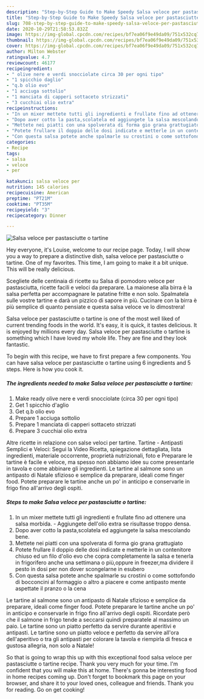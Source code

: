 ```yaml
---
description: "Step-by-Step Guide to Make Speedy Salsa veloce per pastasciutte o tartine"
title: "Step-by-Step Guide to Make Speedy Salsa veloce per pastasciutte o tartine"
slug: 708-step-by-step-guide-to-make-speedy-salsa-veloce-per-pastasciutte-o-tartine
date: 2020-10-29T21:58:53.832Z
image: https://img-global.cpcdn.com/recipes/bf7ea06f9e49da09/751x532cq70/salsa-veloce-per-pastasciutte-o-tartine-recipe-main-photo.jpg
thumbnail: https://img-global.cpcdn.com/recipes/bf7ea06f9e49da09/751x532cq70/salsa-veloce-per-pastasciutte-o-tartine-recipe-main-photo.jpg
cover: https://img-global.cpcdn.com/recipes/bf7ea06f9e49da09/751x532cq70/salsa-veloce-per-pastasciutte-o-tartine-recipe-main-photo.jpg
author: Milton Webster
ratingvalue: 4.7
reviewcount: 46177
recipeingredient:
- " olive nere e verdi snocciolate circa 30 per ogni tipo"
- "1 spicchio daglio"
- "q.b olio evo"
- "1 acciuga sottolio"
- "1 manciata di capperi sottaceto strizzati"
- "3 cucchiai olio extra"
recipeinstructions:
- "In un mixer mettete tutti gli ingredienti e frullate fino ad ottenere una salsa morbida. - Aggiungete dell&#39;olio extra se risultasse troppo densa."
- "Dopo aver cotto la pasta,scolatela ed aggiungete la salsa mescolando bene."
- "Mettete nei piatti con una spolverata di forma gio grana grattugiato"
- "Potete frullare il doppio delle dosi indicate e metterle in un contenitore chiuso ed un filo d&#39;olio evo che copra completamente la salsa e tenerla in frigorifero anche una settimana o più,oppure in freezer,ma dividere il pesto in dosi per non dover scongelarne in esubero"
- "Con questa salsa potete anche spalmarle su crostini o come sottofondo di bocconcini al formaggio o altro a piacere e come antipasto mente aspettate il pranzo o la cena"
categories:
- Recipe
tags:
- salsa
- veloce
- per

katakunci: salsa veloce per 
nutrition: 145 calories
recipecuisine: American
preptime: "PT21M"
cooktime: "PT35M"
recipeyield: "3"
recipecategory: Dinner

---
```



![Salsa veloce per pastasciutte o tartine](https://img-global.cpcdn.com/recipes/bf7ea06f9e49da09/751x532cq70/salsa-veloce-per-pastasciutte-o-tartine-recipe-main-photo.jpg)

Hey everyone, it's Louise, welcome to our recipe page. Today, I will show you a way to prepare a distinctive dish, salsa veloce per pastasciutte o tartine. One of my favorites. This time, I am going to make it a bit unique. This will be really delicious.

Scegliete delle centinaia di ricette su Salsa di pomodoro veloce per pastasciutta, ricette facili e veloci da preparare. La maionese alla birra è la salsa perfetta per accompagnare le patatine fritte e non solo. Spalmatela sulle vostre tartine e darà un pizzico di sapore in più. Cucinare con la birra è più semplice di quanto pensiate e questa salsa veloce ve lo dimostrera!

Salsa veloce per pastasciutte o tartine is one of the most well liked of current trending foods in the world. It's easy, it is quick, it tastes delicious. It is enjoyed by millions every day. Salsa veloce per pastasciutte o tartine is something which I have loved my whole life. They are fine and they look fantastic.


To begin with this recipe, we have to first prepare a few components. You can have salsa veloce per pastasciutte o tartine using 6 ingredients and 5 steps. Here is how you cook it.

<!--inarticleads1-->

##### The ingredients needed to make Salsa veloce per pastasciutte o tartine:

1. Make ready  olive nere e verdi snocciolate (circa 30 per ogni tipo)
1. Get 1 spicchio d&#39;aglio
1. Get q.b olio evo
1. Prepare 1 acciuga sottolio
1. Prepare 1 manciata di capperi sottaceto strizzati
1. Prepare 3 cucchiai olio extra


Altre ricette in relazione con salse veloci per tartine. Tartine - Antipasti Semplici e Veloci: Segui la Video Ricetta, spiegazione dettagliata, lista ingredienti, materiale occorrente, proprietà nutrizionali, foto e Preparare le tartine è facile e veloce, ma spesso non abbiamo idee su come presentarle in tavola e come abbinare gli ingredienti. Le tartine al salmone sono un antipasto di Natale sfizioso e semplice da preparare, ideali come finger food. Potete preparare le tartine anche un po&#39; in anticipo e conservarle in frigo fino all&#39;arrivo degli ospiti. 

<!--inarticleads2-->

##### Steps to make Salsa veloce per pastasciutte o tartine:

1. In un mixer mettete tutti gli ingredienti e frullate fino ad ottenere una salsa morbida. - Aggiungete dell&#39;olio extra se risultasse troppo densa.
1. Dopo aver cotto la pasta,scolatela ed aggiungete la salsa mescolando bene.
1. Mettete nei piatti con una spolverata di forma gio grana grattugiato
1. Potete frullare il doppio delle dosi indicate e metterle in un contenitore chiuso ed un filo d&#39;olio evo che copra completamente la salsa e tenerla in frigorifero anche una settimana o più,oppure in freezer,ma dividere il pesto in dosi per non dover scongelarne in esubero
1. Con questa salsa potete anche spalmarle su crostini o come sottofondo di bocconcini al formaggio o altro a piacere e come antipasto mente aspettate il pranzo o la cena


Le tartine al salmone sono un antipasto di Natale sfizioso e semplice da preparare, ideali come finger food. Potete preparare le tartine anche un po&#39; in anticipo e conservarle in frigo fino all&#39;arrivo degli ospiti. Ricordate però che il salmone in frigo tende a seccarsi quindi preparatele al massimo un paio. Le tartine sono un piatto perfetto da servire durante aperitivi e antipasti. Le tartine sono un piatto veloce e perfetto da servire all&#39;ora dell&#39;aperitivo o tra gli antipasti per colorare la tavola e riempirla di fresca e gustosa allegria, non solo a Natale! 

So that is going to wrap this up with this exceptional food salsa veloce per pastasciutte o tartine recipe. Thank you very much for your time. I'm confident that you will make this at home. There's gonna be interesting food in home recipes coming up. Don't forget to bookmark this page on your browser, and share it to your loved ones, colleague and friends. Thank you for reading. Go on get cooking!

